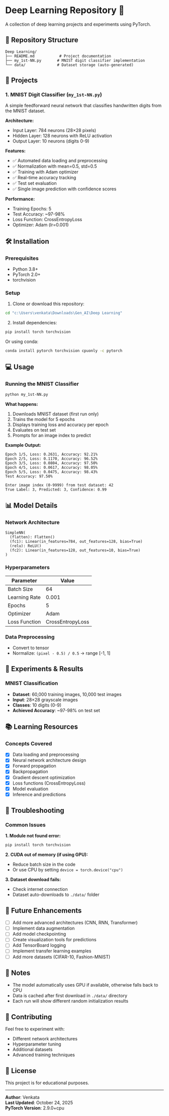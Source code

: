 # Deep Learning Repository 🧠

A collection of deep learning projects and experiments using PyTorch.

## 📁 Repository Structure

```
Deep Learning/
├── README.md           # Project documentation
├── my_1st-NN.py       # MNIST digit classifier implementation
└── data/              # Dataset storage (auto-generated)
```

## 🚀 Projects

### 1. MNIST Digit Classifier (`my_1st-NN.py`)

A simple feedforward neural network that classifies handwritten digits from the MNIST dataset.

**Architecture:**

- Input Layer: 784 neurons (28×28 pixels)
- Hidden Layer: 128 neurons with ReLU activation
- Output Layer: 10 neurons (digits 0-9)

**Features:**

- ✅ Automated data loading and preprocessing
- ✅ Normalization with mean=0.5, std=0.5
- ✅ Training with Adam optimizer
- ✅ Real-time accuracy tracking
- ✅ Test set evaluation
- ✅ Single image prediction with confidence scores

**Performance:**

- Training Epochs: 5
- Test Accuracy: ~97-98%
- Loss Function: CrossEntropyLoss
- Optimizer: Adam (lr=0.001)

## 🛠️ Installation

### Prerequisites

- Python 3.8+
- PyTorch 2.0+
- torchvision

### Setup

1. Clone or download this repository:

```bash
cd "c:\Users\venkata\Downloads\Gen_AI\Deep Learning"
```

2. Install dependencies:

```bash
pip install torch torchvision
```

Or using conda:

```bash
conda install pytorch torchvision cpuonly -c pytorch
```

## 💻 Usage

### Running the MNIST Classifier

```bash
python my_1st-NN.py
```

**What happens:**

1. Downloads MNIST dataset (first run only)
2. Trains the model for 5 epochs
3. Displays training loss and accuracy per epoch
4. Evaluates on test set
5. Prompts for an image index to predict

**Example Output:**

```
Epoch 1/5, Loss: 0.2631, Accuracy: 92.21%
Epoch 2/5, Loss: 0.1170, Accuracy: 96.52%
Epoch 3/5, Loss: 0.0804, Accuracy: 97.50%
Epoch 4/5, Loss: 0.0617, Accuracy: 98.05%
Epoch 5/5, Loss: 0.0475, Accuracy: 98.43%
Test Accuracy: 97.50%

Enter image index (0-9999) from test dataset: 42
True Label: 3, Predicted: 3, Confidence: 0.99
```

## 📊 Model Details

### Network Architecture

```
SimpleNN(
  (flatten): Flatten()
  (fc1): Linear(in_features=784, out_features=128, bias=True)
  (relu): ReLU()
  (fc2): Linear(in_features=128, out_features=10, bias=True)
)
```

### Hyperparameters

| Parameter     | Value            |
| ------------- | ---------------- |
| Batch Size    | 64               |
| Learning Rate | 0.001            |
| Epochs        | 5                |
| Optimizer     | Adam             |
| Loss Function | CrossEntropyLoss |

### Data Preprocessing

- Convert to tensor
- Normalize: `(pixel - 0.5) / 0.5` → range [-1, 1]

## 🧪 Experiments & Results

### MNIST Classification

- **Dataset**: 60,000 training images, 10,000 test images
- **Input**: 28×28 grayscale images
- **Classes**: 10 digits (0-9)
- **Achieved Accuracy**: ~97-98% on test set

## 📚 Learning Resources

### Concepts Covered

- [x] Data loading and preprocessing
- [x] Neural network architecture design
- [x] Forward propagation
- [x] Backpropagation
- [x] Gradient descent optimization
- [x] Loss functions (CrossEntropyLoss)
- [x] Model evaluation
- [x] Inference and predictions

## 🔧 Troubleshooting

### Common Issues

**1. Module not found error:**

```bash
pip install torch torchvision
```

**2. CUDA out of memory (if using GPU):**

- Reduce batch size in the code
- Or use CPU by setting `device = torch.device("cpu")`

**3. Dataset download fails:**

- Check internet connection
- Dataset auto-downloads to `./data/` folder

## 🎯 Future Enhancements

- [ ] Add more advanced architectures (CNN, RNN, Transformer)
- [ ] Implement data augmentation
- [ ] Add model checkpointing
- [ ] Create visualization tools for predictions
- [ ] Add TensorBoard logging
- [ ] Implement transfer learning examples
- [ ] Add more datasets (CIFAR-10, Fashion-MNIST)

## 📝 Notes

- The model automatically uses GPU if available, otherwise falls back to CPU
- Data is cached after first download in `./data/` directory
- Each run will show different random initialization results

## 🤝 Contributing

Feel free to experiment with:

- Different network architectures
- Hyperparameter tuning
- Additional datasets
- Advanced training techniques

## 📄 License

This project is for educational purposes.

---

**Author**: Venkata  
**Last Updated**: October 24, 2025  
**PyTorch Version**: 2.9.0+cpu

